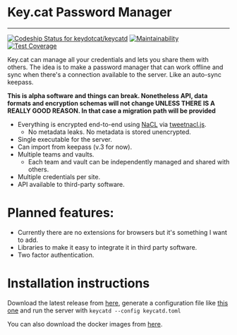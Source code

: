 # Key.cat Password Manager
******
[![Codeship Status for keydotcat/keycatd](https://app.codeship.com/projects/03c1bc10-a7a0-0135-0335-16fec4d4b7f0/status?branch=master)](https://app.codeship.com/projects/255872) [![Maintainability](https://api.codeclimate.com/v1/badges/032a995c74982335ed9b/maintainability)](https://codeclimate.com/github/keydotcat/keycatd/maintainability) [![Test Coverage](https://api.codeclimate.com/v1/badges/032a995c74982335ed9b/test_coverage)](https://codeclimate.com/github/keydotcat/keycatd/test_coverage) 

Key.cat can manage all your credentials and lets you share them with others. The idea is to make a password manager that can work offline and sync when there's a connection available to the server. Like an auto-sync keepass.

**This is alpha software and things can break. Nonetheless API, data formats and encryption schemas will not change UNLESS THERE IS A REALLY GOOD REASON. In that case a migration path will be provided**

  - Everything is encrypted end-to-end using [NaCL](https://nacl.cr.yp.to) via [tweetnacl.js](https://github.com/dchest/tweetnacl-js).
    - No metadata leaks. No metadata is stored unencrypted.
  - Single executable for the server.
  - Can import from keepass (v.3 for now).
  - Multiple teams and vaults.
    - Each team and vault can be independently managed and shared with others. 
  - Multiple credentials per site.
  - API available to third-party software.

# Planned features:

  - Currently there are no extensions for browsers but it's something I want to add.
  - Libraries to make it easy to integrate it in third party software.
  - Two factor authentication.

# Installation instructions

Download the latest release from [here](https://github.com/keydotcat/keycatd/releases), generate a configuration file like [this one](https://github.com/keydotcat/keycatd/blob/master/keycatd.toml) and
run the server with `keycatd --config keycatd.toml`

You can also download the docker images from [here](https://hub.docker.com/r/keycat/keycatd/).
